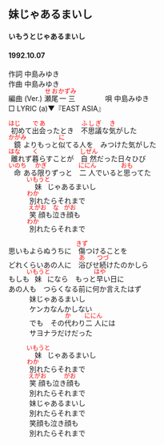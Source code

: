<style type="text/css">
	ruby{
	    ruby-position: over;
	}
	ruby > rt{font-size: 12px;color:red;}
	p{font:16px;font-size: '楷体'}
</style>
## 妹じゃあるまいし
####  いもうとじゃあるまいし
####  1992.10.07 


作詞     中島みゆき  
作曲      中島みゆき  
編曲 (Ver.) <ruby><rb>瀬尾</rb><rp>(</rp><rt>せお</rt><rp>)</rp></ruby><ruby><rb>一三</rb><rp>(</rp><rt>かずみ</rt><rp>)</rp></ruby>　　　　 
唄     中島みゆき   
□ LYRIC (a)▼『EAST ASIA』   
  
  
<ruby><rb>初</rb><rp>(</rp><rt>はじ</rt><rp>)</rp></ruby>めて<ruby><rb>出会</rb><rp>(</rp><rt>であ</rt><rp>)</rp></ruby>ったとき　<ruby><rb>不思議</rb><rp>(</rp><rt>ふしぎ</rt><rp>)</rp></ruby>な<ruby><rb>気</rb><rp>(</rp><rt>き</rt><rp>)</rp></ruby>がした  
<ruby><rb>鏡</rb><rp>(</rp><rt>かがみ</rt><rp>)</rp></ruby>よりもっと<ruby><rb>似</rb><rp>(</rp><rt>に</rt><rp>)</rp></ruby>てる人を　みつけた気がした  
<ruby><rb>離</rb><rp>(</rp><rt>はな</rt><rp>)</rp></ruby>れず<ruby><rb>暮</rb><rp>(</rp><rt>く</rt><rp>)</rp></ruby>らすことが　<ruby><rb>自然</rb><rp>(</rp><rt>しぜん</rt><rp>)</rp></ruby>だった日々</rb><rp>(</rp><rt>ひび</rt><rp>)</rp></ruby>  
<ruby><rb>命</rb><rp>(</rp><rt>いのち</rt><rp>)</rp></ruby>ある<ruby><rb>限</rb><rp>(</rp><rt>かぎ</rt><rp>)</rp></ruby>りずっと　<ruby><rb>二人</rb><rp>(</rp><rt>ににん</rt><rp>)</rp></ruby>でいると<ruby><rb>思</rb><rp>(</rp><rt>おも</rt><rp>)</rp></ruby>ってた  
　　　<ruby><rb>妹</rb><rp>(</rp><rt>いもうと</rt><rp>)</rp></ruby>じゃあるまいし  
　　　<ruby><rb>別</rb><rp>(</rp><rt>わか</rt><rp>)</rp></ruby>れたらそれまで  
　　　<ruby><rb>笑顔</rb><rp>(</rp><rt>えがお</rt><rp>)</rp></ruby>も<ruby><rb>泣</rb><rp>(</rp><rt>な</rt><rp>)</rp></ruby>き<ruby><rb>顔</rb><rp>(</rp><rt>がお</rt><rp>)</rp></ruby>も  
　　　<ruby><rb>別</rb><rp>(</rp><rt>わか</rt><rp>)</rp></ruby>れたらそれまで  
  
思いもよらぬうちに　<ruby><rb>傷</rb><rp>(</rp><rt>きず</rt><rp>)</rp></ruby>つけることを  
どれくらいあの人に　<ruby><rb>浴</rb><rp>(</rp><rt>あ</rt><rp>)</rp></ruby>びせ<ruby><rb>続</rb><rp>(</rp><rt>つづ</rt><rp>)</rp></ruby>けたのかしら  
もしも<ruby><rb>妹</rb><rp>(</rp><rt>いもうと</rt><rp>)</rp></ruby>になら　もっと<ruby><rb>早</rb><rp>(</rp><rt>はや</rt><rp>)</rp></ruby>い日に  
あの人も　つらくなる前に何か言えたはず  
　　　妹じゃあるまいし  
　　　ケンカなんかしない  
　　　でも　その<ruby><rb>代</rb><rp>(</rp><rt>か</rt><rp>)</rp></ruby>わり<ruby><rb>二人</rb><rp>(</rp><rt>ににん</rt><rp>)</rp></ruby>には  
　　　サヨナラだけだった  
  
　　　<ruby><rb>妹</rb><rp>(</rp><rt>いもうと</rt><rp>)</rp></ruby>じゃあるまいし  
　　　<ruby><rb>別</rb><rp>(</rp><rt>わか</rt><rp>)</rp></ruby>れたらそれまで  
　　　<ruby><rb>笑顔</rb><rp>(</rp><rt>えがお</rt><rp>)</rp></ruby>も泣き<ruby><rb>顔</rb><rp>(</rp><rt>がお</rt><rp>)</rp></ruby>も  
　　　別れたらそれまで  
　　　妹じゃあるまいし  
　　　別れたらそれまで  
　　　笑顔も泣き顔も  
　　　別れたらそれまで  
